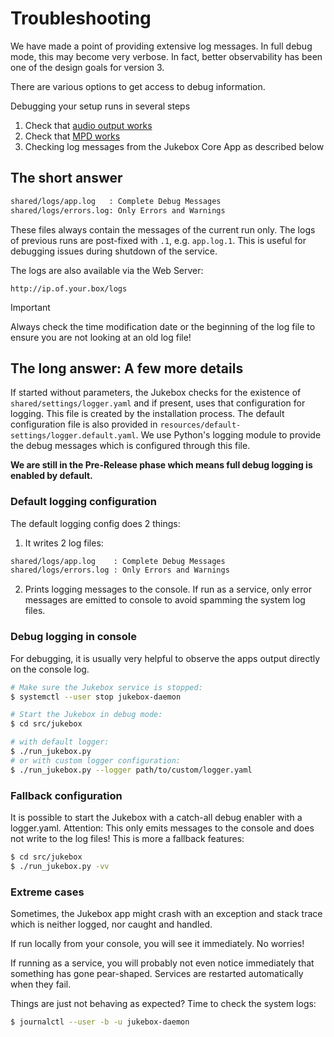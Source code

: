 # Troubleshooting

We have made a point of providing extensive log messages.
In full debug mode, this may become very verbose. In fact, better observability
has been one of the design goals for version 3.

There are various options to get access to debug information.

Debugging your setup runs in several steps

1. Check that [audio output works](audio.md#checking-system-sound-output)
2. Check that [MPD works](system.md#music-player-daemon-mpd)
3. Checking log messages from the Jukebox Core App as described below

## The short answer

```bash
shared/logs/app.log   : Complete Debug Messages
shared/logs/errors.log: Only Errors and Warnings
```

These files always contain the messages of the current run only.
The logs of previous runs are post-fixed with `.1`, e.g. `app.log.1`. This is useful for debugging issues during
shutdown of the service.

The logs are also available via the Web Server:

```text
http://ip.of.your.box/logs
```

> [!IMPORTANT]
> Always check the time modification date or the beginning of the log file to ensure you are not looking at an old log file!

## The long answer: A few more details

If started without parameters, the Jukebox checks for the existence of `shared/settings/logger.yaml`
and if present, uses that configuration for logging. This file is created by the installation process.
The default configuration file is also provided in `resources/default-settings/logger.default.yaml`.
We use Python's logging module to provide the debug messages which is configured through this file.

**We are still in the Pre-Release phase which means full debug logging is enabled by default.**

### Default logging configuration

The default logging config does 2 things:

1. It writes 2 log files:

```bash
shared/logs/app.log    : Complete Debug Messages
shared/logs/errors.log : Only Errors and Warnings
```

2. Prints logging messages to the console. If run as a service, only error messages are emitted to console to avoid spamming the system log files.

### Debug logging in console

For debugging, it is usually very helpful to observe the apps output directly
on the console log.

```bash
# Make sure the Jukebox service is stopped:
$ systemctl --user stop jukebox-daemon

# Start the Jukebox in debug mode:
$ cd src/jukebox

# with default logger:
$ ./run_jukebox.py
# or with custom logger configuration:
$ ./run_jukebox.py --logger path/to/custom/logger.yaml
```

### Fallback configuration

It is possible to start the Jukebox with a catch-all debug enabler with a logger.yaml.
Attention: This only emits messages to the console and does not write to the log files!
This is more a fallback features:

```bash
$ cd src/jukebox
$ ./run_jukebox.py -vv
```

### Extreme cases

Sometimes, the Jukebox app might crash with an exception and stack trace which is
neither logged, nor caught and handled.

If run locally from your console, you will see it immediately. No worries!

If running as a service, you will probably not even notice immediately that something has
gone pear-shaped. Services are restarted automatically when they fail.

Things are just not behaving as expected? Time to check the system logs:

```bash
$ journalctl --user -b -u jukebox-daemon
```

